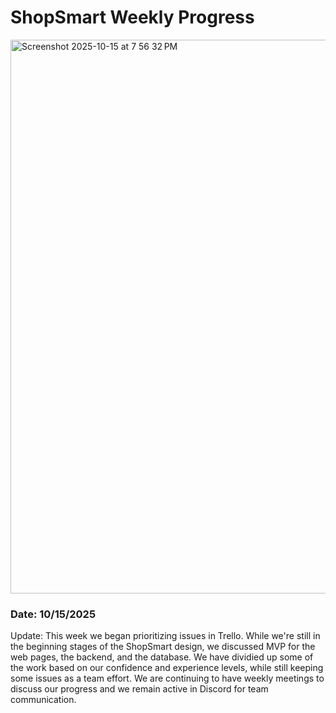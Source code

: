 # ShopSmart Weekly Progress

<img width="1802" height="886" alt="Screenshot 2025-10-15 at 7 56 32 PM" src="https://github.com/user-attachments/assets/7a0b65cb-01f4-49d5-84c6-3539881b2385" />


### Date: 10/15/2025

Update: This week we began prioritizing issues in Trello. While we're still in the beginning stages of the ShopSmart design, we discussed MVP for the web pages, the backend, and the database. We have dividied up some of the work based on our confidence and experience levels, while still keeping some issues as a team effort. We are continuing to have weekly meetings to discuss our progress and we remain active in Discord for team communication.

#
